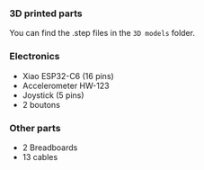### 3D printed parts

You can find the .step files in the `3D models` folder.

### Electronics

- Xiao ESP32-C6 (16 pins)
- Accelerometer HW-123 
- Joystick (5 pins)
- 2 boutons

### Other parts

- 2 Breadboards
- 13 cables 

